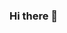 ### Hi there 👋

<!--
**nehasonida/nehasonida** is a ✨ _special_ ✨ repository because its `README.md` (this file) appears on your GitHub profile.
Hi, I'm Neha👋

Welcome to my Github profile
I am a BSc graduate in Computer Science and an MSc graduate in Mathematics. Throughout my academic journey, I have developed a strong foundation in programming, mathematical modelling, data analysis and statistics.
I am an aspiring data analyst, constantly on a quest to turn data into actionable insights. My expertise lies in data analysis, python. My ultimate goal is to use my data analysis skills to solve real-world problems and make a positive impact on the world.

I am always on the lookout for new challenges and opportunities to learn and grow in the field of data analysis.

Currently in my 3rd year of college, pursuing undergrad in BSC with specialization in Information Technology. 


Here are some ideas to get you started:

- 🔭 I’m currently working on ...
- 🌱 I’m currently learning ...
- 👯 I’m looking to collaborate on ...
- 🤔 I’m looking for help with ...
- 💬 Ask me about ...
- 📫 How to reach me: ...
- 😄 Pronouns: ...
- ⚡ Fun fact: ...
-->
